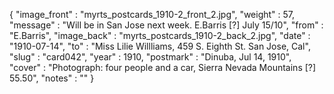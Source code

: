 {
  "image_front" : "myrts_postcards_1910-2_front_2.jpg",
  "weight" : 57,
  "message" : "Will be in San Jose next week. E.Barris [?] July 15/10",
  "from" : "E.Barris",
  "image_back" : "myrts_postcards_1910-2_back_2.jpg",
  "date" : "1910-07-14",
  "to" : "Miss Lilie Willliams, 459 S. Eighth St. San Jose, Cal",
  "slug" : "card042",
  "year" : 1910,
  "postmark" : "Dinuba, Jul 14, 1910",
  "cover" : "Photograph: four people and a car, Sierra Nevada Mountains [?] 55.50",
  "notes" : ""
}
